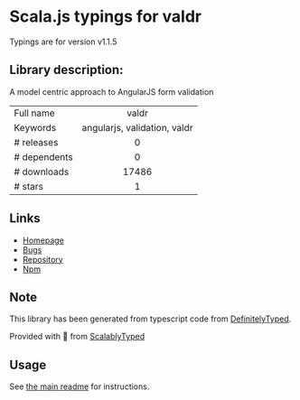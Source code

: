 
# Scala.js typings for valdr

Typings are for version v1.1.5

## Library description:
A model centric approach to AngularJS form validation

|                    |                 |
| ------------------ | :-------------: |
| Full name          | valdr |
| Keywords           | angularjs, validation, valdr |
| # releases         | 0 |
| # dependents       | 0 |
| # downloads        | 17486 |
| # stars            | 1 |

## Links
- [Homepage](https://github.com/netceteragroup/valdr)
- [Bugs](https://github.com/netceteragroup/valdr/issues)
- [Repository](https://github.com/netceteragroup/valdr)
- [Npm](https://www.npmjs.com/package/valdr)
    


## Note
This library has been generated from typescript code from [DefinitelyTyped](https://definitelytyped.org).

Provided with :purple_heart: from [ScalablyTyped](https://github.com/oyvindberg/ScalablyTyped)

## Usage
See [the main readme](../../readme.md) for instructions.


